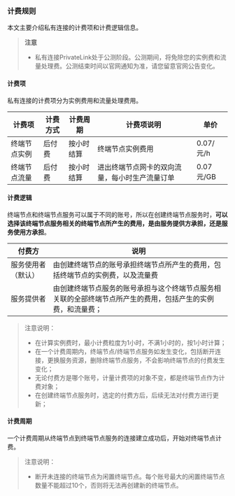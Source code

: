 ### 计费规则

本文主要介绍私有连接的计费项和计费逻辑信息。

> **注意**
>
> - 私有连接PrivateLink处于公测阶段。公测期间，将免除您的实例费和流量处理费。公测结束时间以官网通知为准，请您留意官网公告变化。



#### 计费项

私有连接的计费项分为实例费用和流量处理费用。

| 计费项       | 计费方式 | 计费周期   | 计费项说明                                     | 单价      |
| ------------ | -------- | ---------- | ---------------------------------------------- | --------- |
| 终端节点实例 | 后付费   | 按小时结算 | 终端节点实例费用                               | 0.07/元/h |
| 终端节点流量 | 后付费   | 按小时结算 | 进出终端节点网卡的双向流量，每小时生产流量订单 | 0.07元/GB |

#### 计费逻辑

终端节点和终端节点服务可以属于不同的账号，所以在创建终端节点服务时，**可以选择该终端节点服务相关的终端节点所产生的费用，是由服务提供方承担，还是服务使用方承担**。

| 付费方             | 说明                                                         |
| ------------------ | ------------------------------------------------------------ |
| 服务使用者（默认） | 由创建终端节点的账号承担终端节点所产生的费用，包括终端节点的实例费，以及流量费 |
| 服务提供者         | 由创建终端节点服务的账号承担与这个终端节点服务相关联的全部终端节点所产生的费用，包括产生的实例费，和流量费； |

> 注意说明：
>
> - 在计算实例费时，最小计费粒度为1小时，不满1小时的，按1小时计算；
> - 在一个计费周期内，终端节点/终端节点服务如发生变化，包括断开连接，更换服务资源，删除终端节点服务，不会影响终端节点的付费发生变化；
> - 无论付费方是哪个账号，计量计费项的对象不变，都是终端节点作为计费对象；
> - 在创建终端节点服务时，选定的付费方后，后续无法对付费方进行更新；



#### 计费周期

一个计费周期从终端节点到终端节点服务的连接建立成功后，开始对终端节点计费。

> 注意说明：
>
> - 断开未连接的终端节点为闲置终端节点。每个账号最大的闲置终端节点数量不能超过10个，否则将无法再创建新的终端节点。



